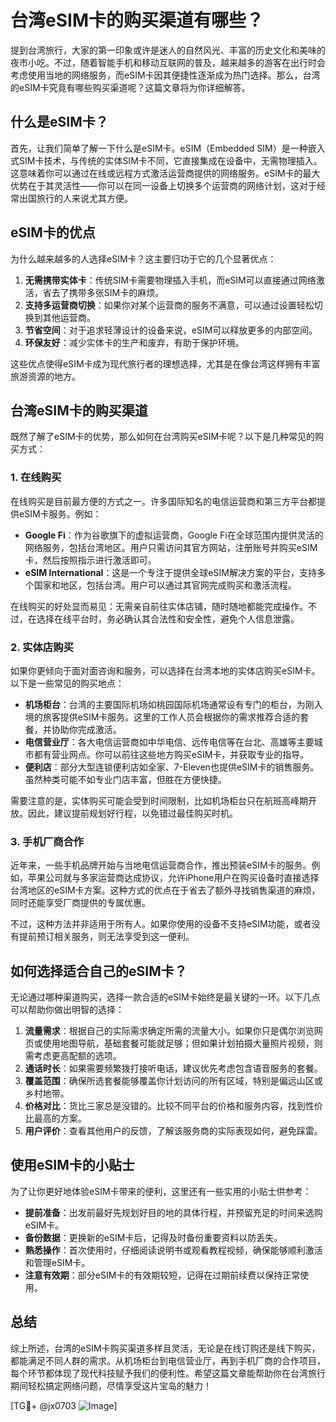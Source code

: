 # 台湾eSIM卡的购买渠道有哪些？

提到台湾旅行，大家的第一印象或许是迷人的自然风光、丰富的历史文化和美味的夜市小吃。不过，随着智能手机和移动互联网的普及，越来越多的游客在出行时会考虑使用当地的网络服务，而eSIM卡因其便捷性逐渐成为热门选择。那么，台湾的eSIM卡究竟有哪些购买渠道呢？这篇文章将为你详细解答。

## 什么是eSIM卡？

首先，让我们简单了解一下什么是eSIM卡。eSIM（Embedded SIM）是一种嵌入式SIM卡技术，与传统的实体SIM卡不同，它直接集成在设备中，无需物理插入。这意味着你可以通过在线或远程方式激活运营商提供的网络服务。eSIM卡的最大优势在于其灵活性——你可以在同一设备上切换多个运营商的网络计划，这对于经常出国旅行的人来说尤其方便。

## eSIM卡的优点

为什么越来越多的人选择eSIM卡？这主要归功于它的几个显著优点：

1. **无需携带实体卡**：传统SIM卡需要物理插入手机，而eSIM可以直接通过网络激活，省去了携带多张SIM卡的麻烦。
2. **支持多运营商切换**：如果你对某个运营商的服务不满意，可以通过设置轻松切换到其他运营商。
3. **节省空间**：对于追求轻薄设计的设备来说，eSIM可以释放更多的内部空间。
4. **环保友好**：减少实体卡的生产和废弃，有助于保护环境。

这些优点使得eSIM卡成为现代旅行者的理想选择，尤其是在像台湾这样拥有丰富旅游资源的地方。

## 台湾eSIM卡的购买渠道

既然了解了eSIM卡的优势，那么如何在台湾购买eSIM卡呢？以下是几种常见的购买方式：

### 1. 在线购买

在线购买是目前最方便的方式之一。许多国际知名的电信运营商和第三方平台都提供eSIM卡服务。例如：

- **Google Fi**：作为谷歌旗下的虚拟运营商，Google Fi在全球范围内提供灵活的网络服务，包括台湾地区。用户只需访问其官方网站，注册账号并购买eSIM卡，然后按照指示进行激活即可。
- **eSIM International**：这是一个专注于提供全球eSIM解决方案的平台，支持多个国家和地区，包括台湾。用户可以通过其官网完成购买和激活流程。

在线购买的好处显而易见：无需亲自前往实体店铺，随时随地都能完成操作。不过，在选择在线平台时，务必确认其合法性和安全性，避免个人信息泄露。

### 2. 实体店购买

如果你更倾向于面对面咨询和服务，可以选择在台湾本地的实体店购买eSIM卡。以下是一些常见的购买地点：

- **机场柜台**：台湾的主要国际机场如桃园国际机场通常设有专门的柜台，为刚入境的旅客提供eSIM卡服务。这里的工作人员会根据你的需求推荐合适的套餐，并协助你完成激活。
- **电信营业厅**：各大电信运营商如中华电信、远传电信等在台北、高雄等主要城市都有营业网点。你可以前往这些地方购买eSIM卡，并获取专业的指导。
- **便利店**：部分大型连锁便利店如全家、7-Eleven也提供eSIM卡的销售服务。虽然种类可能不如专业门店丰富，但胜在方便快捷。

需要注意的是，实体购买可能会受到时间限制，比如机场柜台只在航班高峰期开放。因此，建议提前规划好行程，以免错过最佳购买时机。

### 3. 手机厂商合作

近年来，一些手机品牌开始与当地电信运营商合作，推出预装eSIM卡的服务。例如，苹果公司就与多家运营商达成协议，允许iPhone用户在购买设备时直接选择台湾地区的eSIM卡方案。这种方式的优点在于省去了额外寻找销售渠道的麻烦，同时还能享受厂商提供的专属优惠。

不过，这种方法并非适用于所有人。如果你使用的设备不支持eSIM功能，或者没有提前预订相关服务，则无法享受到这一便利。

## 如何选择适合自己的eSIM卡？

无论通过哪种渠道购买，选择一款合适的eSIM卡始终是最关键的一环。以下几点可以帮助你做出明智的选择：

1. **流量需求**：根据自己的实际需求确定所需的流量大小。如果你只是偶尔浏览网页或使用地图导航，基础套餐可能就足够；但如果计划拍摄大量照片视频，则需考虑更高配额的选项。
2. **通话时长**：如果需要频繁拨打接听电话，建议优先考虑包含语音服务的套餐。
3. **覆盖范围**：确保所选套餐能够覆盖你计划访问的所有区域，特别是偏远山区或乡村地带。
4. **价格对比**：货比三家总是没错的。比较不同平台的价格和服务内容，找到性价比最高的方案。
5. **用户评价**：查看其他用户的反馈，了解该服务商的实际表现如何，避免踩雷。

## 使用eSIM卡的小贴士

为了让你更好地体验eSIM卡带来的便利，这里还有一些实用的小贴士供参考：

- **提前准备**：出发前最好先规划好目的地的具体行程，并预留充足的时间来选购eSIM卡。
- **备份数据**：更换新的eSIM卡后，记得及时备份重要资料以防丢失。
- **熟悉操作**：首次使用时，仔细阅读说明书或观看教程视频，确保能够顺利激活和管理eSIM卡。
- **注意有效期**：部分eSIM卡的有效期较短，记得在过期前续费以保持正常使用。

## 总结

综上所述，台湾的eSIM卡购买渠道多样且灵活，无论是在线订购还是线下购买，都能满足不同人群的需求。从机场柜台到电信营业厅，再到手机厂商的合作项目，每个环节都体现了现代科技赋予我们的便利性。希望这篇文章能帮助你在台湾旅行期间轻松搞定网络问题，尽情享受这片宝岛的魅力！

[TG💪+ @jx0703 ![Image](https://github.com/user-attachments/assets/dbca1d08-cadb-493c-b0ec-ad6f7a83f270)]